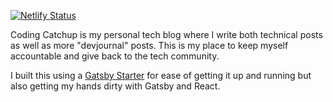 [![Netlify Status](https://api.netlify.com/api/v1/badges/0643e551-0fef-4f57-9d3c-29d576f3e06c/deploy-status)](https://app.netlify.com/sites/gatsby-personal-starter-blog/deploys)

<!-- <img alt="screenshot" src="./screenshot.gif"> -->

Coding Catchup is my personal tech blog where I write both technical posts as well as more "devjournal" posts. This is my place to keep myself accountable and give back to the tech community.

I built this using a [Gatsby Starter](https://github.com/thomaswang/gatsby-personal-starter-blog) for ease of getting it up and running but also getting my hands dirty with Gatsby and React.
